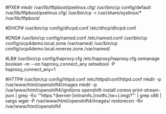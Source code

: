 #PXE#
mkdir /var/lib/tftpboot/pxelinux.cfg/
/usr/bin/cp config/default /var/lib/tftpboot/pxelinux.cfg/
/usr/bin/cp -r /usr/share/syslinux/* /var/lib/tftpboot/

#DHCP#
/usr/bin/cp config/dhcpd.conf /etc/dhcp/dhcpd.conf

#DNS#
/usr/bin/cp config/named.conf /etc/named.conf
/usr/bin/cp config/ocp4demo.local.zone /var/named/
/usr/bin/cp config/ocp4demo.local.reverse.zone /var/named/

#LB#
/usr/bin/cp config/haproxy.cfg /etc/haproxy/haproxy.cfg
semanage boolean -m --on haproxy_connect_any
setsebool -P haproxy_connect_any=1


#HTTP#
/usr/bin/cp config/httpd.conf /etc/httpd/conf/httpd.conf
mkdir -p /var/www/html/openshift4/images
mkdir -p /var/www/html/openshift4/ignitions
openshift-install coreos print-stream-json | grep -Eo '"https.*(kernel-|initramfs.|rootfs.)\w+(\.img)?"' | grep x86 | xargs wget -P /var/www/html/openshift4/images/
restorecon -Rv /var/www/html/openshift4
